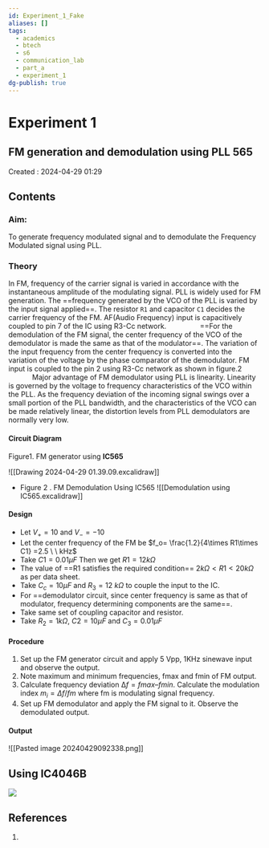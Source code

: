 ```yaml
---
id: Experiment_1_Fake
aliases: []
tags:
  - academics
  - btech
  - s6
  - communication_lab
  - part_a
  - experiment_1
dg-publish: true
---
```

# Experiment 1
## FM generation and demodulation using PLL 565
Created : 2024-04-29 01:29

## Contents

### Aim:
To generate frequency modulated signal and to demodulate the Frequency Modulated signal using PLL.
### Theory
In FM, frequency of the carrier signal is varied in accordance with the instantaneous amplitude of the modulating signal. PLL is widely used for FM generation. The ==frequency generated by the VCO of the PLL is varied by the input signal applied==. The resistor `R1` and capacitor `C1` decides the carrier frequency of the FM. AF(Audio Frequency) input is capacitively coupled to pin 7 of the IC using R3-Cc network. 
&nbsp;&nbsp;&nbsp;&nbsp;&nbsp;&nbsp;&nbsp;&nbsp;&nbsp;&nbsp;&nbsp;&nbsp;&nbsp;&nbsp;&nbsp;&nbsp;==For the demodulation of the FM signal, the center frequency of the VCO of the demodulator is made the same as that of the modulator==. The variation of the input frequency from the center frequency  is converted into the variation of the voltage by the phase comparator of the demodulator. FM input is coupled to the pin 2 using R3-Cc network as shown in figure.2
&nbsp;&nbsp;&nbsp;&nbsp;&nbsp;&nbsp;&nbsp;&nbsp;&nbsp;&nbsp;&nbsp;&nbsp;Major advantage of FM demodulator using PLL is linearity. Linearity is governed by the voltage to frequency characteristics of the VCO within the PLL. As the frequency deviation of the incoming signal swings over a small portion of the PLL bandwidth, and the characteristics of the VCO can be made relatively linear, the distortion levels from PLL demodulators are normally very low.

#### Circuit Diagram
Figure1. FM generator using <b>IC565</b>

![[Drawing 2024-04-29 01.39.09.excalidraw]]
- Figure 2 . FM Demodulation Using IC565
![[Demodulation using IC565.excalidraw]]
#### Design
 - Let $V_+ =10$ and $V_- = -10$
 - Let the center frequency of the FM be $f_o= \frac{1.2}{4\times R1\times C1} =2.5 \ \ kHz$ 
 - Take $C1=0.01μF$ Then we get $R1=12 kΩ$
 - The value of ==R1 satisfies the required condition== $2 kΩ < R1 < 20 kΩ$ as per data sheet. 
 - Take $C_c=10 μF$ and $R_3=12 \ kΩ$ to couple the input to the IC.
- For ==demodulator circuit, since center frequency is same as that of modulator, frequency determining components are the same==.
- Take same set of coupling capacitor and resistor.
- Take $R_2=1 kΩ$, $C2=10 μF$ and $C_3=0.01 \mu F$

#### Procedure
1. Set up the FM generator circuit and apply 5 Vpp, 1KHz sinewave input and observe the output.
2. Note maximum and minimum frequencies, fmax and fmin of FM output. 
3. Calculate frequency deviation $∆f= fmax – fmin.$ Calculate the modulation index $m_i = \Delta f/fm$ where fm is modulating signal frequency.
3. Set up FM demodulator and apply the FM signal to it. Observe the demodulated output.
#### Output

![[Pasted image 20240429092338.png]]

## Using IC4046B

![](https://www.homemade-circuits.com/wp-content/uploads/2023/03/IC-4046-pinout-details.jpg)

## References

1. 